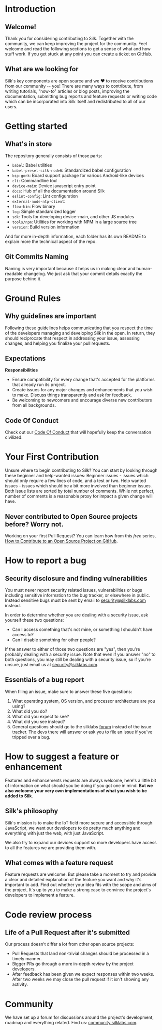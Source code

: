 # Introduction

## Welcome!

Thank you for considering contributing to Silk. Together with the community, we can keep improving the project for the community. Feel welcome and read the following sections to get a sense of what and how stuff work. If you get stuck at any point you can [create a ticket on GitHub](https://github.com/silklabs/silk/issues).

## What are we looking for

Silk's key components are open source and we :heart: to receive contributions from our community -- you! There are many ways to contribute, from writing tutorials, "how-to" articles or blog posts, improving the documentation, submitting bug reports and feature requests or writing code which can be incorporated into Silk itself and redistributed to all of our users.

# Getting started

## What's in store

The repository generally consists of those parts:

- `babel`: Babel utilities
- `babel-preset-silk-node6`: Standardized babel configuration
- `bsp-gonk`: Board support package for various Android-like devices
- `cli`: Commandline tool
- `device-main`: Device javascript entry point
- `docs`: Hub of all the documentation around Silk
- `eslint-config`: Lint configuration
- `external-node-ntp-client`:
- `flow-bin`: Flow binary
- `log`: Simple standardized logger
- `sdk`: Tools for developing device-main, and other JS modules
- `tools/npm`: Utilities for working with NPM in a large source tree
- `version`: Build version information

And for more in-depth information, each folder has its own README to explain more the technical aspect of the repo.

## Git Commits Naming

Naming is very important because it helps us in making clear and human-readable changelog. We just ask that your commit details exactly the purpose behind it.

# Ground Rules

## Why guidelines are important

Following these guidelines helps communicating that you respect the time of the developers managing and developing Silk in the open. In return, they should reciprocate that respect in addressing your issue, assessing changes, and helping you finalize your pull requests.

## Expectations

**Responsibilities**

- Ensure compatibility for every change that's accepted for the platforms that already run its project.
- Create issues for any major changes and enhancements that you wish to make. Discuss things transparently and ask for feedback.
- Be welcoming to newcomers and encourage diverse new contributors from all backgrounds.

## Code Of Conduct

Check out our [Code Of Conduct](docs/code-of-conduct.md) that will hopefully keep the conversation civilized.

# Your First Contribution

Unsure where to begin contributing to Silk? You can start by looking through these beginner and help-wanted issues: Beginner issues - issues which should only require a few lines of code, and a test or two. Help wanted issues - issues which should be a bit more involved than beginner issues. Both issue lists are sorted by total number of comments. While not perfect, number of comments is a reasonable proxy for impact a given change will have.

## Never contributed to Open Source projects before? Worry not.

Working on your first Pull Request? You can learn how from this _free_ series, [How to Contribute to an Open Source Project on GitHub](https://egghead.io/series/how-to-contribute-to-an-open-source-project-on-github).

# How to report a bug

## Security disclosure and finding vulnerabilities

You must never report security related issues, vulnerabilities or bugs including sensitive information to the bug tracker, or elsewhere in public. Instead sensitive bugs must be sent by email to security@silklabs.com instead.

In order to determine whether you are dealing with a security issue, ask yourself these two questions:

- Can I access something that's not mine, or something I shouldn't have access to?
- Can I disable something for other people?

If the answer to either of those two questions are "yes", then you're probably dealing with a security issue. Note that even if you answer "no" to both questions, you may still be dealing with a security issue, so if you're unsure, just email us at security@silklabs.com.

## Essentials of a bug report

When filing an issue, make sure to answer these five questions:

1. What operating system, OS version, and processor architecture are you using?
2. What did you do?
3. What did you expect to see?
4. What did you see instead?
5. General questions should go to the silklabs [forum](https://community.silklabs.com) instead of the issue tracker. The devs there will answer or ask you to file an issue if you've tripped over a bug.

# How to suggest a feature or enhancement

Features and enhancements requests are always welcome, here's a little bit of information on what should you be doing if you got one in mind. **But we also welcome your very own implementations of what you wish to be added to Silk**.

## Silk's philosophy

Silk's mission is to make the IoT field more secure and accessible through JavaScript, we want our developers to do pretty much anything and everything with just the web, with just JavaScript.

We also try to expand our devices support so more developers have access to all the features we are providing them with.

## What comes with a feature request

Feature requests are welcome. But please take a moment to try and provide a clear and detailed explanation of the feature you want and why it's important to add. Find out whether your idea fits with the scope and aims of the project. It's up to you to make a strong case to convince the project's developers to implement a feature.

# Code review process

## Life of a Pull Request after it's submitted

Our process doesn't differ a lot from other open source projects:

- Pull Requests that land non-trivial changes should be processed in a timely manner.
- Bigger PRs go through a more in-depth review by the project developers.
- After feedback has been given we expect responses within two weeks. After two weeks we may close the pull request if it isn't showing any activity.

# Community

We have set up a forum for discussions around the project's development, roadmap and everything related. Find us: [community.silklabs.com](https://community.silklabs.com).
